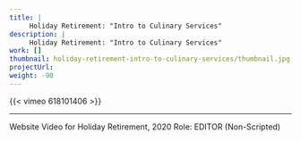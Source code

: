 ```yaml
---
title: |
     Holiday Retirement: "Intro to Culinary Services"
description: |
     Holiday Retirement: "Intro to Culinary Services"
work: []
thumbnail: holiday-retirement-intro-to-culinary-services/thumbnail.jpg
projectUrl:
weight: -90
---
```

{{< vimeo 618101406 >}}

***

Website Video for Holiday Retirement, 2020
Role: EDITOR (Non-Scripted)
